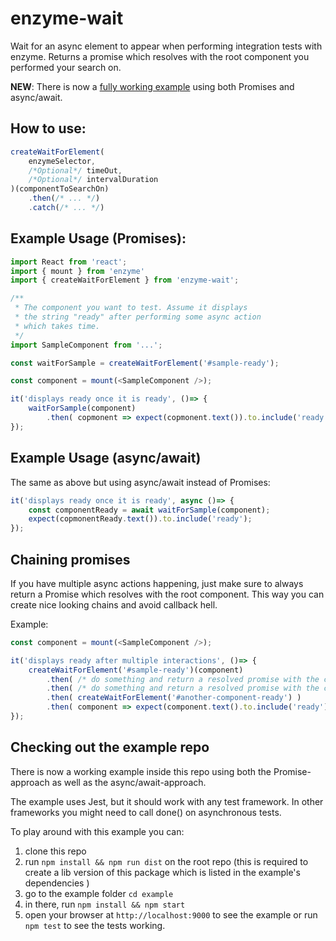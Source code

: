 # enzyme-wait
Wait for an async element to appear when performing integration tests with enzyme.
Returns a promise which resolves with the root component you performed your search on.

**NEW**: There is now a [fully working example](#checking-out-the-example-repo) using both Promises and async/await.

## How to use:

`````javascript
createWaitForElement(
    enzymeSelector,
    /*Optional*/ timeOut,
    /*Optional*/ intervalDuration
)(componentToSearchOn)
    .then(/* ... */)
    .catch(/* ... */)
`````

## Example Usage (Promises):

`````javascript
import React from 'react';
import { mount } from 'enzyme'
import { createWaitForElement } from 'enzyme-wait';

/**
 * The component you want to test. Assume it displays
 * the string "ready" after performing some async action
 * which takes time.
 */
import SampleComponent from '...';

const waitForSample = createWaitForElement('#sample-ready');

const component = mount(<SampleComponent />);

it('displays ready once it is ready', ()=> {
    waitForSample(component)
        .then( copmonent => expect(copmonent.text()).to.include('ready') );
});
`````

## Example Usage (async/await)

The same as above but using async/await instead of Promises:
`````javascript
it('displays ready once it is ready', async ()=> {
    const componentReady = await waitForSample(component);
    expect(copmonentReady.text()).to.include('ready');
});
`````

## Chaining promises

If you have multiple async actions happening, just make sure to always return a Promise which
resolves with the root component. This way you can create nice looking chains and avoid callback hell.

Example:

`````javascript
const component = mount(<SampleComponent />);

it('displays ready after multiple interactions', ()=> {
    createWaitForElement('#sample-ready')(component)
        .then( /* do something and return a resolved promise with the comp */ )
        .then( /* do something and return a resolved promise with the comp */ )
        .then( createWaitForElement('#another-component-ready') )
        .then( component => expect(component.text().to.include('ready') );
});

`````

## Checking out the example repo

There is now a working example inside this repo using both the Promise-approach as well as the async/await-approach.

The example uses Jest, but it should work with any test framework. In other frameworks you might need to call done() on asynchronous tests.

To play around with this example you can:

1. clone this repo
1. run `npm install && npm run dist` on the root repo (this is required to create a lib version of this package which is listed in the example's dependencies )
1. go to the example folder `cd example`
1. in there, run `npm install && npm start`
1. open your browser at `http://localhost:9000` to see the example or run `npm test` to see the tests working.
